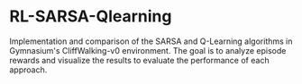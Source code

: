 # RL-SARSA-Qlearning
Implementation and comparison of the SARSA and Q-Learning algorithms in Gymnasium's CliffWalking-v0 environment. The goal is to analyze episode rewards and visualize the results to evaluate the performance of each approach.

